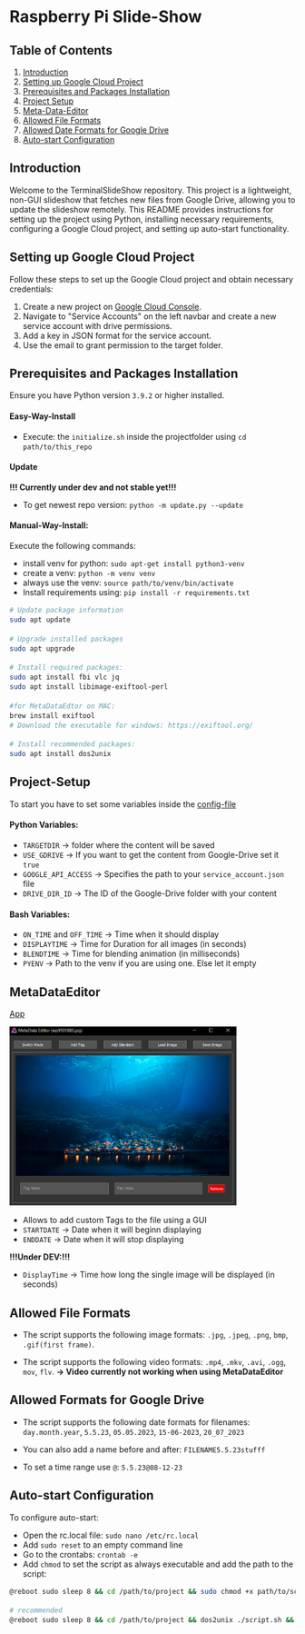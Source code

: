 # Raspberry Pi Slide-Show

## Table of Contents

1. [Introduction](#introduction)
2. [Setting up Google Cloud Project](#setting-up-google-cloud-project)
3. [Prerequisites and Packages Installation](#prerequisites-and-packages-installation)
4. [Project Setup](#project-setup)
5. [Meta-Data-Editor](#metadataeditor)
6. [Allowed File Formats](#allowed-file-formats)
7. [Allowed Date Formats for Google Drive](#allowed-date-formats-for-google-drive)
8. [Auto-start Configuration](#auto-start-configuration)

## Introduction

Welcome to the TerminalSlideShow repository. This project is a lightweight, non-GUI slideshow that fetches new files from Google Drive, allowing you to update the slideshow remotely. 
This README provides instructions for setting up the project using Python, installing necessary requirements, configuring a Google Cloud project, and setting up auto-start functionality.


## Setting up Google Cloud Project

Follow these steps to set up the Google Cloud project and obtain necessary credentials:

1. Create a new project on [Google Cloud Console](https://console.cloud.google.com/).
2. Navigate to "Service Accounts" on the left navbar and create a new service account with drive permissions.
3. Add a key in JSON format for the service account.
4. Use the email to grant permission to the target folder.


## Prerequisites and Packages Installation
Ensure you have Python version ``3.9.2`` or higher installed.

#### Easy-Way-Install
- Execute: the ``initialize.sh`` inside the projectfolder using ``cd path/to/this_repo``

#### Update
**!!! Currently under dev and not stable yet!!!**
- To get newest repo version: ``python -m update.py --update``

#### Manual-Way-Install:
Execute the following commands:
- install venv for python: ``sudo apt-get install python3-venv``
- create a venv: ``python -m venv venv``
- always use the venv: ``source path/to/venv/bin/activate``
- Install requirements using: `pip install -r requirements.txt`

```bash
# Update package information
sudo apt update

# Upgrade installed packages
sudo apt upgrade

# Install required packages:
sudo apt install fbi vlc jq
sudo apt install libimage-exiftool-perl

#for MetaDataEdtor on MAC:
brew install exiftool
# Download the executable for windows: https://exiftool.org/

# Install recommended packages:
sudo apt install dos2unix
```

## Project-Setup
To start you have to set some variables inside the [config-file](app_config.json)

#### Python Variables:
- ``TARGETDIR`` -> folder where the content will be saved
- ``USE_GDRIVE`` -> If you want to get the content from Google-Drive set it ``true``
- ``GOOGLE_API_ACCESS`` -> Specifies the path to your ``service_account.json`` file
- ``DRIVE_DIR_ID`` -> The ID of the Google-Drive folder with your content

#### Bash Variables:
- ``ON_TIME`` and ``OFF_TIME`` -> Time when it should display
- ``DISPLAYTIME`` -> Time for Duration for all images (in seconds)
- ``BLENDTIME`` -> Time for blending animation (in milliseconds)
- ``PYENV`` -> Path to the venv if you are using one. Else let it empty

## MetaDataEditor
[App](MetaDataEditor/app.py)

<img src="readme_data/MetaDataEditorPreview.PNG" width="400">

- Allows to add custom Tags to the file using a GUI
- `STARTDATE` -> Date when it will beginn displaying
- `ENDDATE` -> Date when it will stop displaying

**!!!Under DEV:!!!**
- `DisplayTime` -> Time how long the single image will be displayed (in seconds)


## Allowed File Formats

- The script supports the following image formats: ``.jpg``, ``.jpeg``, ``.png``, ``bmp``, ``.gif(first frame)``.

- The script supports the following video formats: ``.mp4``, ``.mkv``, ``.avi``, ``.ogg``, ``mov``, ``flv``.
**-> Video currently not working when using MetaDataEditor**

## Allowed Formats for Google Drive

- The script supports the following date formats for filenames: ``day.month.year``, ``5.5.23``, ``05.05.2023``, ``15-06-2023``, ``20_07_2023``

- You can also add a name before and after: ``FILENAME5.5.23stufff``

- To set a time range use `@`: `5.5.23@08-12-23`

## Auto-start Configuration

To configure auto-start:

- Open the rc.local file: `sudo nano /etc/rc.local`
- Add `sudo reset` to an empty command line
- Go to the crontabs: `crontab -e`
- Add `chmod` to set the script as always executable and add the path to the script:
```bash
@reboot sudo sleep 8 && cd /path/to/project && sudo chmod +x path/to/script.sh && path/to/script.sh >/dev/null 2>/dev/null

# recommended
@reboot sudo sleep 8 && cd /path/to/project && dos2unix ./script.sh && sudo chmod +x ./script.sh && ./script.sh >/dev/null 2>/dev/null
```
